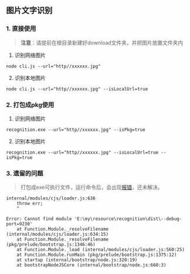 ## 图片文字识别

### 1. 直接使用
> **注意**：请提前在根目录新建好download文件夹，并把图片放置文件夹内
1. 识别网络图片
```shell
node cli.js --url="http//xxxxxx.jpg" 
```
2. 识别本地图片
```shell
node cli.js --url="http//xxxxxx.jpg" --isLocalUrl=true
```
### 2. 打包成pkg使用
1. 识别网络图片
```shell
recognition.exe --url="http//xxxxxx.jpg" --isPkg=true
```
2. 识别本地图片
```shell
recognition.exe --url="http//xxxxxx.jpg" --isLocalUrl=true --isPkg=true
```

### 3. 遗留的问题
> 打包成exe可执行文件，运行命令后，会出现[报错](https://github.com/vercel/pkg/issues/903)，还未解决。
```
internal/modules/cjs/loader.js:636
    throw err;
    ^

Error: Cannot find module 'E:\my\resource\recognition\dist\--debug-port=9230'
    at Function.Module._resolveFilename (internal/modules/cjs/loader.js:634:15)
    at Function.Module._resolveFilename (pkg/prelude/bootstrap.js:1346:46)
    at Function.Module._load (internal/modules/cjs/loader.js:560:25)
    at Function.Module.runMain (pkg/prelude/bootstrap.js:1375:12)
    at startup (internal/bootstrap/node.js:320:19)
    at bootstrapNodeJSCore (internal/bootstrap/node.js:660:3)
```
